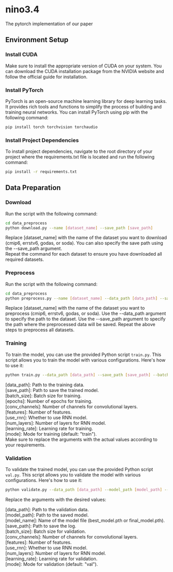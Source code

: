 # nino3.4
The pytorch implementation of our paper

## Environment Setup

### Install CUDA

Make sure to install the appropriate version of CUDA on your system. You can download the CUDA installation package from the NVIDIA website and follow the official guide for installation.

### Install PyTorch

PyTorch is an open-source machine learning library for deep learning tasks. It provides rich tools and functions to simplify the process of building and training neural networks. You can install PyTorch using pip with the following command:

```bash
pip install torch torchvision torchaudio
```

### Install Project Dependencies

To install project dependencies, navigate to the root directory of your project where the requirements.txt file is located and run the following command:

```bash
pip install -r requirements.txt
```
## Data Preparation

### Download

Run the script with the following command:

```bash
cd data_preprocess
python download.py --name [dataset_name] --save_path [save_path]
```

Replace [dataset_name] with the name of the dataset you want to download (cmip6, errstv6, godas, or soda). You can also specify the save path using the --save_path argument.  
Repeat the command for each dataset to ensure you have downloaded all required datasets.

### Preprocess

Run the script with the following command:

```bash
cd data_preprocess
python preprocess.py --name [dataset_name] --data_path [data_path] --save_path [save_path]
```

Replace [dataset_name] with the name of the dataset you want to preprocess (cmip6, errstv6, godas, or soda).
Use the --data_path argument to specify the path to the dataset.
Use the --save_path argument to specify the path where the preprocessed data will be saved.
Repeat the above steps to preprocess all datasets.

### Training

To train the model, you can use the provided Python script `train.py`. This script allows you to train the model with various configurations. Here's how to use it:

```bash
python train.py --data_path [data_path] --save_path [save_path] --batch_size [batch_size] --epochs [epochs] --conv_channels [conv_channels] --features [features] --use_rnn [use_rnn] --num_layers [num_layers] --learning_rate [learning_rate] --mode [mode]
```
[data_path]: Path to the training data.  
[save_path]: Path to save the trained model.  
[batch_size]: Batch size for training.  
[epochs]: Number of epochs for training.  
[conv_channels]: Number of channels for convolutional layers.  
[features]: Number of features.  
[use_rnn]: Whether to use RNN model.  
[num_layers]: Number of layers for RNN model.  
[learning_rate]: Learning rate for training.  
[mode]: Mode for training (default: "train").  
Make sure to replace the arguments with the actual values according to your requirements.

### Validation

To validate the trained model, you can use the provided Python script `val.py`. This script allows you to validate the model with various configurations. Here's how to use it:

```bash
python validate.py --data_path [data_path] --model_path [model_path] --model_name [model_name] --save_path [save_path] --batch_size [batch_size] --conv_channels [conv_channels] --features [features] --use_rnn [use_rnn] --num_layers [num_layers] --learning_rate [learning_rate] --mode [mode]
```

Replace the arguments with the desired values:

[data_path]: Path to the validation data.  
[model_path]: Path to the saved model.  
[model_name]: Name of the model file (best_model.pth or final_model.pth).  
[save_path]: Path to save the log.  
[batch_size]: Batch size for validation.  
[conv_channels]: Number of channels for convolutional layers.  
[features]: Number of features.  
[use_rnn]: Whether to use RNN model.  
[num_layers]: Number of layers for RNN model.  
[learning_rate]: Learning rate for validation.  
[mode]: Mode for validation (default: "val").

